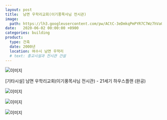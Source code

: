 ```yaml
---
layout: post
title:  남면 우학리교회(이기풍목사님 전시관)
image: 
  path: https://lh3.googleusercontent.com/pw/ACtC-3eDmkqPmPYR7C7Wz7hVa03F9RmegpaCZRLiLXSgM_I-JS8T1KEy3hqD8KNgQHqLGMBV8cAR6pXwlWfMySC0asK30qql8ULz4XY4imGgNYKvb8KDOqKX3o_URAHSoZohS1afDikLdj5PyT4x1tTivBDk=w500-h375-no?authuser=0
date:   2020-06-02 00:00:00 +0900
categories: building
product: 
  type: 건축
  date: 2000년
  location: 여수시 남면 우학리
  # text: 종교시설과 전시관 건설
---
```


![이미지](https://lh3.googleusercontent.com/pw/ACtC-3eDmkqPmPYR7C7Wz7hVa03F9RmegpaCZRLiLXSgM_I-JS8T1KEy3hqD8KNgQHqLGMBV8cAR6pXwlWfMySC0asK30qql8ULz4XY4imGgNYKvb8KDOqKX3o_URAHSoZohS1afDikLdj5PyT4x1tTivBDk=w500-h375-no?authuser=0)

[기타시설] 남면 우학리교회(이기풍목사님 전시관) - 21세기 하우스플랜 (완공)

![이미지](https://lh3.googleusercontent.com/pw/ACtC-3fhKRFYC15aOYBFWCGZk5mKZ6w6OBnpDpaKOqgIC5iNPtFIQ70_lkPEhVwOyXtWQ04xbpG8xis5PNXLQ6seX11e4aZbQQd_2FnNOpju3W0Yh-0FytwlAwf7RdGjCcMv_cK3nZyZU74OK1F0kGry1MTa=w500-h375-no?authuser=0)

![이미지](https://lh3.googleusercontent.com/pw/ACtC-3dmtryfp2kPq4NyLNmocTcTIedamCIFHefbFv2tMvLvZM_0lNdxYJoKCS7077mCRbQ7ImV0QHncPSq2uN_bRHUaSQKN4WGXLe_L1DhgTrTbtMxYcPy22qHLFA3hV0QvpC1QSQaIH5NsxAIEvYG7GZUP=w500-h375-no?authuser=0)

![이미지](https://lh3.googleusercontent.com/pw/ACtC-3dzjJU5P9q9Tl7zuMVmZy6TNiTisYo5tsyk_Ku03b9cHLcnDfPadkWeIvQwKNScp1W-_6YWFCPyOOmbPyAIoGbH7aNYU-5LEoAl17-PdzsepQu7JQtwfb_YOhwurBEOZn4lYUauymykOB2qkGx_Mh5A=w500-h375-no?authuser=0)